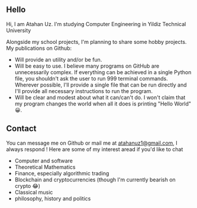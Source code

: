 ## Hello

Hi, I am Atahan Uz. I'm studying Computer Engineering in Yildiz Technical University

Alongside my school projects, I'm planning to share some hobby projects. My publications on Github:
- Will provide an utility and/or be fun.
- Will be easy to use. I believe many programs on GitHub are unnecessarily complex. If everything can be achieved in a single Python file, you shouldn't ask the user to run 999 terminal commands. Wherever possible, I'll provide a single file that can be run directly and I'll provide all necessary instructions to run the program.
- Will be clear and modest about what it can/can't do. I won't claim that my program changes the world when all it does is printing "Hello World" 😀.


## Contact
You can message me on Github or mail me at atahanuz1@gmail.com, I always respond !
Here are some of my interest aread if you'd like to chat

- Computer and software
- Theoretical Mathematics 
- Finance, especially algorithmic trading
- Blockchain and cryptocurrencies (though I'm currently bearish on crypto 😂)
- Classical music
- philosophy, history and politics
  
